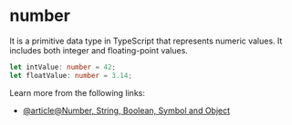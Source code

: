 # number

It is a primitive data type in TypeScript that represents numeric values. It includes both integer and floating-point values.

```typescript
let intValue: number = 42;
let floatValue: number = 3.14;
```

Learn more from the following links:

- [@article@Number, String, Boolean, Symbol and Object](https://www.typescriptlang.org/docs/handbook/2/everyday-types.html#the-primitives-string-number-and-boolean)
